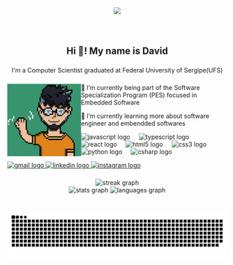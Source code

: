 <div align="center">
  <img height="600" src="https://preview.redd.it/oso1a9anldm31.png?width=1080&crop=smart&auto=webp&s=57d025909d95328d38477e1042203a463bf551aa"  />
</div>

###

<br clear="both">

<h2 align="center">Hi 👋! My name is David</h2>

###

<p align="center">I'm a Computer Scientist graduated at Federal University of Sergipe(UFS)</p>

###

<div>
  <img align="left" height="166" src="https://github.com/02David03/02David03/blob/main/me.jpg?raw=true"  />
  
  <p> 🔭 I’m currently being part of the Software Specialization Program (PES) focused in Embedded Software </p>  
  <p>🌱 I’m currently learning more about software engineer and embendded softwares </p>

  <span height="25"></span> <!--invisible-->
  
  <div align="left">
    <img src="https://cdn.jsdelivr.net/gh/devicons/devicon/icons/javascript/javascript-original.svg" height="30" alt="javascript logo"  />
    <img width="12" />
    <img src="https://cdn.jsdelivr.net/gh/devicons/devicon/icons/typescript/typescript-original.svg" height="30" alt="typescript logo"  />
    <img width="12" />
    <img src="https://cdn.jsdelivr.net/gh/devicons/devicon/icons/react/react-original.svg" height="30" alt="react logo"  />
    <img width="12" />
    <img src="https://cdn.jsdelivr.net/gh/devicons/devicon/icons/html5/html5-original.svg" height="30" alt="html5 logo"  />
    <img width="12" />
    <img src="https://cdn.jsdelivr.net/gh/devicons/devicon/icons/css3/css3-original.svg" height="30" alt="css3 logo"  />
    <img width="12" />
    <img src="https://cdn.jsdelivr.net/gh/devicons/devicon/icons/python/python-original.svg" height="30" alt="python logo"  />
    <img width="12" />
    <img src="https://cdn.jsdelivr.net/gh/devicons/devicon/icons/csharp/csharp-original.svg" height="30" alt="csharp logo"  />
  </div>
  
  <span height="25"></span> <!--invisible-->

  
  <a href="mailto:daviid.0203@gmail.com" target="_blank">
    <img src="https://img.shields.io/static/v1?message=Gmail&logo=gmail&label=&color=D14836&logoColor=white&labelColor=&style=for-the-badge" height="35" alt="gmail logo"  />
  </a>
  <a href="https://www.linkedin.com/in/david-almeida-cunha-22b147188/" target="_blank">
    <img src="https://img.shields.io/static/v1?message=LinkedIn&logo=linkedin&label=&color=0077B5&logoColor=white&labelColor=&style=for-the-badge" height="35" alt="linkedin logo"  />
  </a>
  <a href="https://www.instagram.com/alm_daviid/" target="_blank">
    <img src="https://img.shields.io/static/v1?message=Instagram&logo=instagram&label=&color=E4405F&logoColor=white&labelColor=&style=for-the-badge" height="35" alt="instagram logo"  />
  </a>
</div>

###

<div align="center">
  <img src="https://streak-stats.demolab.com?user=02David03&locale=en&mode=daily&theme=dracula&hide_border=true&border_radius=5" height="200" alt="streak graph"  />
</div>

<div align="center">
  <img src="https://github-readme-stats.vercel.app/api?username=02David03&hide_title=false&hide_rank=false&show_icons=true&include_all_commits=true&count_private=true&disable_animations=false&theme=dracula&locale=en&hide_border=true" height="175" alt="stats graph"  />
  <img src="https://github-readme-stats.vercel.app/api/top-langs?username=02David03&locale=en&hide_title=false&layout=compact&card_width=320&langs_count=5&theme=dracula&hide_border=true" height="175" alt="languages graph"  />
</div>


###

<br clear="both">

<img src="https://raw.githubusercontent.com/02David03/02David03/output/snake.svg" alt="Snake animation" />

###
